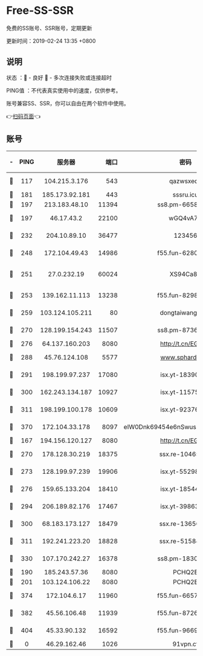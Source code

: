 # Free-SS-SSR

免费的SS账号、SSR账号，定期更新

更新时间：2019-02-24 13:35 +0800

## 说明

状态     ：🙂 - 良好 🙁 - 多次连接失败或连接超时

PING值   ：不代表真实使用中的速度，仅供参考。

账号兼容SS、SSR，你可以自由在两个软件中使用。

👉[扫码页面](https://liesauer.github.io/free-ss-ssr.github.io/)👈

## 账号

|-|PING|服务器|端口|密码|加密方式|区域|
|:----:|:----:|:-----:|-----:|:----:|:----:|:----:|
|🙂|117|104.215.3.176|543|qazwsxedc|aes-256-gcm|JP|
|🙂|181|185.173.92.181|443|sssru.icu|rc4-md5|RU|
|🙂|197|213.183.48.10|11394|ss8.pm-66583704|rc4-md5|RU|
|🙂|197|46.17.43.2|22100|wGQ4vA7D|aes-256-gcm|RU|
|🙂|232|204.10.89.10|36477|123456|aes-256-cfb|US|
|🙂|248|172.104.49.43|14986|f55.fun-62809242|aes-256-cfb|SG|
|🙂|251|27.0.232.19|60024|XS94Ca8K|xchacha20-ietf-poly1305|HK|
|🙂|253|139.162.11.113|13238|f55.fun-82987043|aes-256-cfb|SG|
|🙂|259|103.124.105.211|80|dongtaiwang.com|aes-256-cfb|US|
|🙂|270|128.199.154.243|11507|ss8.pm-87365089|aes-256-cfb|SG|
|🙂|276|64.137.160.203|8080|http://t.cn/EGJIyrl|rc4-md5|CA|
|🙂|288|45.76.124.108|5577|www.sphard.com|aes-256-cfb|AU|
|🙂|291|198.199.97.237|17080|isx.yt-18390147|aes-256-cfb|US|
|🙂|300|162.243.134.187|10927|isx.yt-11575973|aes-256-cfb|US|
|🙂|311|198.199.100.178|10609|isx.yt-92376934|aes-256-cfb|US|
|🙂|370|172.104.33.178|8097|eIW0Dnk69454e6nSwuspv9DmS201tQ0D|aes-256-cfb|SG|
|🙂|167|194.156.120.127|8080|http://t.cn/EGJIyrl|rc4-md5|RU|
|🙂|270|178.128.30.219|18375|ssx.re-10465888|aes-256-cfb|SG|
|🙂|273|128.199.97.239|19906|isx.yt-55298055|aes-256-cfb|SG|
|🙂|276|159.65.133.204|18410|isx.yt-18544574|aes-256-cfb|SG|
|🙂|294|206.189.82.176|17467|isx.yt-39863046|aes-256-cfb|SG|
|🙂|300|68.183.173.127|18479|ssx.re-13656982|aes-256-cfb|US|
|🙂|311|192.241.223.20|18828|ssx.re-51584753|aes-256-cfb|US|
|🙂|330|107.170.242.27|16378|ss8.pm-18305798|aes-256-cfb|US|
|🙁|190|185.243.57.36|8080|PCHQ2E|rc4-md5|US|
|🙁|201|103.124.106.22|8080|PCHQ2E|rc4-md5|US|
|🙁|374|172.104.6.17|11960|f55.fun-66579166|aes-256-cfb|US|
|🙁|382|45.56.106.48|11939|f55.fun-87263738|aes-256-cfb|US|
|🙁|404|45.33.90.132|16592|f55.fun-96694755|aes-256-cfb|US|
|🙁|0|46.29.162.46|1026|91vpn.cf|rc4-md5|RU|
